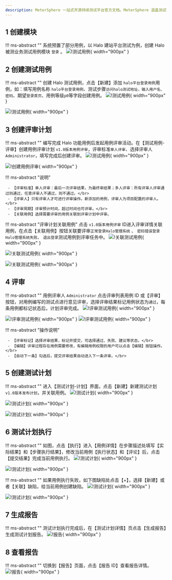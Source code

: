 ```yaml
---
description: MeterSphere 一站式开源持续测试平台官方文档。MeterSphere 涵盖测试管理、接口测试、UI 测试和性能测试等功能，全面兼容 JMeter、Selenium 等主流开源标准，有效助力开发和测试团队充分利用云弹性进行高度可 扩展的自动化测试，加速高质量的软件交付。
---
```


## 1 创建模块
!!! ms-abstract ""
    系统预置了部分用例，以 Halo 建站平台测试为例，创建 Halo 被测业务测试用例模块 `登录` 。 
![!测试用例](../img/quick_start/test_case/添加模块.png){ width="900px" }


## 2 创建测试用例
!!! ms-abstract ""
    创建 Halo 测试用例，点击【新建】添加 `halo平台登录用例`用例，如：填写用例名称 `halo平台登录用例`、测试步骤`访问halo测试地址，输入用户名、密码`、期望`登录首页`、用例等级`p0`等字段创建用例。
![!测试用例](../img/quick_start/test_case/创建用例.png){ width="900px" }
   
![!测试用例](../img/quick_start/test_case/功能用例编辑.png){ width="900px" }

## 3 创建评审计划
!!! ms-abstract ""
     编写完成 Halo 功能用例后发起用例评审活动。在【测试用例-评审】创建用例评审计划 `v1.0版本用例评审`，评审标准`单人评审`、选择评审人`Administrator`，填写完成后创建评审。
![!测试用例](../img/quick_start/test_case/用例评审入口.png){ width="900px" }

![!创建用例评审](../img/quick_start/test_case/创建用例评审页面.png){ width="900px" }

!!! ms-abstract "说明"

     - 【评审标准】单人评审：最后一次评审结果，为最终审结果；多人评审：所有评审人评审通过则通过，任意评审人不通过，则不通过。</br>
     - 【评审人】只有评审人才可进行评审操作。新添加的用例，评审人为项目配置的评审人。</br>
     - 【评审周期】评审预计时间，超过时间也可评审。</br>
     - 【关联用例】选择需要评审的用例关联到评审计划中评审。

!!! ms-abstract "评审计划关联用例"
    点击  `v1.0版本用例评审` ID进入评审详情关联用例，在点击【关联用例】按钮关联要评审`正常登录Halo管理系统` 、 `密码错误登录Halo管理系统失败`、 `退出登录`测试用例到评审任务中。
![!关联测试用例](../img/quick_start/test_case/1.png){ width="900px" }

![!关联测试用例](../img/quick_start/test_case/2.png){ width="900px" }

![!关联测试用例](../img/quick_start/test_case/用例评审关联用例.png){ width="900px" }



## 4 评审
!!! ms-abstract ""
    用例评审人 `Administrator` 点击评审列表用例 ID 或【评审】按钮，对用例编写的测试点进行意见评审，选择评审结果标记用例状态为`通过`，每条用例都标记状态后，计划评审完成。
![!评审测试用例](../img/quick_start/test_case/关联完成列表1.png){ width="900px" }

![!评审测试用例](../img/quick_start/test_case/评审操作1.png){ width="900px" }
![!评审测试用例](../img/quick_start/test_case/完成.png){ width="900px" }

!!! ms-abstract "操作说明"

     - 【评审标记】选择评审结果，标记并提交，可选择通过、失败、建议等状态。</br>
     - 【编辑】评审过程存在用例需要修改，有编辑用例权限的用户可以点击【编辑】按钮操作。</br>
     - 【自动下一条】勾选后，提交评审结果自动进入下一条评审。</br>

## 5 创建测试计划
!!! ms-abstract ""
    进入【测试计划-计划】界面，点击【新建】新建测试计划 ` v1.0版本发布计划`，并关联用例。
![!测试计划](../img/quick_start/test_case/新建测试计划1.png){ width="900px" }

![!测试计划](../img/quick_start/test_case/新建测试计划2.png){ width="900px" }

![!测试计划](../img/quick_start/test_case/新建测试计划3.png){ width="900px" }

## 6 测试计划执行
!!! ms-abstract ""
    如图，点击【执行】进入【用例详情】在步骤描述处填写【实际结果】和【步骤执行结果】，修改当前用例【执行状态】和【评论】后，点击【提交结果】完成当前用例执行。
![!测试计划](../img/quick_start/test_case/测试计划执行1.png){ width="900px" }

![!测试计划](../img/quick_start/test_case/测试计划执行2.png){ width="900px" }

!!! ms-abstract ""
    如果用例执行失败，如下图缺陷处点击【+】，选择【新建】或者【关联】缺陷，给当前用例创建缺陷。
![!测试计划](../img/quick_start/test_case/创建缺陷1.png){ width="900px" }

![!测试计划](../img/quick_start/test_case/创建缺陷2.png){ width="900px" }

## 7 生成报告
!!! ms-abstract ""
    测试计划执行完成后，在【测试计划详情】页点击【生成报告】生成测试计划报告。
![!报告](../img/quick_start/test_case/生成报告.png){ width="900px" }

## 8 查看报告
!!! ms-abstract ""
    切换到【报告】页面，点击【报告 ID】查看报告详情。
![!报告](../img/quick_start/test_case/查看报告2.png){ width="900px" }
